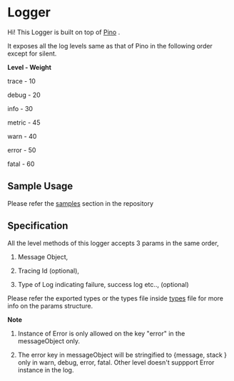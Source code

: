 # Logger

Hi! This Logger is built on top of [Pino](https://www.npmjs.com/package/pino) .

It exposes all the log levels same as that of Pino in the following order except for silent.

**Level - Weight**

trace - 10

debug - 20

info - 30

metric - 45

warn - 40

error - 50

fatal - 60

## Sample Usage

Please refer the [samples](https://github.com/raj-r3a/logger/blob/main/samples) section in the repository

## Specification

All the level methods of this logger accepts 3 params in the same order,

1. Message Object,

2. Tracing Id (optional),

3. Type of Log indicating failure, success log etc.., (optional)

Please refer the exported types or the types file inside [types](https://github.com/raj-r3a/logger/blob/main/src/types/types.ts) file for more info on the params structure.

**Note**

1. Instance of Error is only allowed on the key "error" in the messageObject only.

2. The error key in messageObject will be stringified to {message, stack } only in warn, debug, error, fatal. Other level doesn't suppport Error instance in the log.
